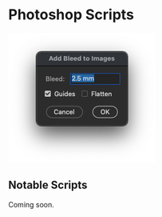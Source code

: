 Photoshop Scripts
=================

![add-bleed](../art/add-bleed.png)

Notable Scripts
---------------

Coming soon.